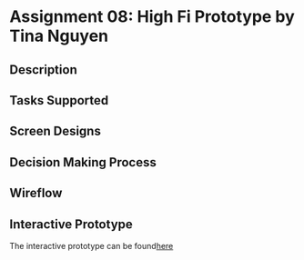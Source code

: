 # Assignment 08: High Fi Prototype by Tina Nguyen

## Description

## Tasks Supported

## Screen Designs

## Decision Making Process

## Wireflow 

## Interactive Prototype 

The interactive prototype can be found[here](https://projects.invisionapp.com/prototype/AudiuInteractivePrototype-ck7bgdje5002iwo01xgelaqnk/play/11c279ec) 

